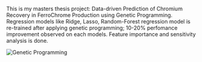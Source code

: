This is my masters thesis project: Data-driven Prediction of Chromium Recovery in FerroChrome Production using Genetic Programming. 
Regression models like Ridge, Lasso, Random-Forest regression model is re-trained after applying genetic programming; 10-20% perfomance improvement observed on each models.
Feature importance and sensitivity analysis is done.

![Genetic Programming](Genetic-Programming/new_rf_metrics1.png)
